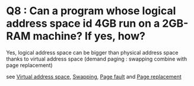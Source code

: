 # Q8 : Can a program whose logical address space id 4GB run on a 2GB-RAM machine? If yes, how?

Yes, logical address space can be bigger than physical address space thanks to virtual address space (demand paging : swapping combine with page replacement)

see [Virtual address space](../Notion/Virtual%20address%20space.md), [Swapping](../Notion/Concepts/Swapping.md), [Page fault](../Notion/Page%20fault.md) and [Page replacement](../Notion/Concepts/Page%20replacement.md)

